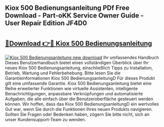 ## Kiox 500 Bedienungsanleitung PDf Free Download - Part-oKK Service Owner Guide - User Repair Edition JF4D0

# <h2><a href="http://df2gng.blite.top/?on=Kiox+500+Bedienungsanleitung">🔗Download 👉🔴 Kiox 500 Bedienungsanleitung</a></h2>

[![Kiox 500 Bedienungsanleitung new download](https://i.imgur.com/lujVjoI.png)](http://df2gng.blite.top/?on=Kiox+500+Bedienungsanleitung)
Ihr umfassendes Handbuch Dieses Benutzerhandbuch bietet einen vollständigen Überblick über Ihr neues Kiox 500 Bedienungsanleitung, einschließlich Tipps zu Installation, Betrieb, Wartung und Fehlerbehebung. Bitte lesen Sie die Garantieinformationen Kiox 500 BedienungsanleitungD Für dieses Produkt gilt eine umfassende Garantie. Kiox 500 Bedienungsanleitung bietet eine Reihe erweiterter Funktionen wie virtuelle Assistenten, intelligente Benachrichtigungen, anpassbare Verknüpfungen und automatisierte Aufgaben, die alle einfach über die Benutzeroberfläche gesteuert werden können. Wir hoffen, dass das Kiox 500 BedienungsanleitungD ein wertvolles Gut war, wenn Sie durch die Funktionen Ihres neuen Produkts navigieren. Sollten Sie Fragen oder Bedenken haben, zögern Sie bitte nicht, sich an unser Kundensupport-Team zu wenden.
